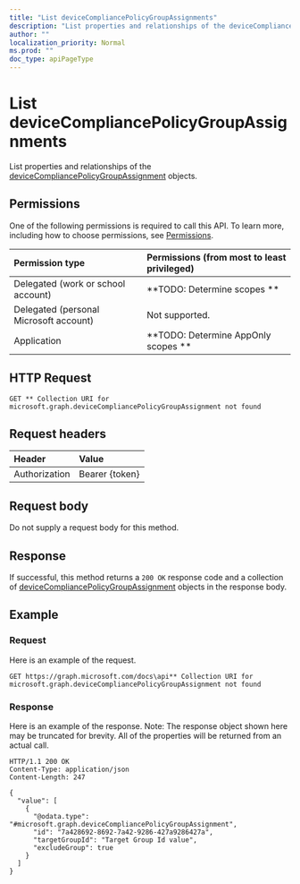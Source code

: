 ```yaml
---
title: "List deviceCompliancePolicyGroupAssignments"
description: "List properties and relationships of the deviceCompliancePolicyGroupAssignment objects."
author: ""
localization_priority: Normal
ms.prod: ""
doc_type: apiPageType
---
```


# List deviceCompliancePolicyGroupAssignments

List properties and relationships of the [deviceCompliancePolicyGroupAssignment](../resources/devicecompliancepolicygroupassignment.md) objects.

## Permissions
One of the following permissions is required to call this API. To learn more, including how to choose permissions, see [Permissions](/concepts/permissions-reference.md).

|Permission type|Permissions (from most to least privileged)|
|:---|:---|
|Delegated (work or school account)|**TODO: Determine scopes **|
|Delegated (personal Microsoft account)|Not supported.|
|Application|**TODO: Determine AppOnly scopes **|

## HTTP Request
<!-- {
  "blockType": "ignored"
}
-->
``` http
GET ** Collection URI for microsoft.graph.deviceCompliancePolicyGroupAssignment not found
```

## Request headers
|Header|Value|
|:---|:---|
|Authorization|Bearer {token}|

## Request body
Do not supply a request body for this method.

## Response
If successful, this method returns a `200 OK` response code and a collection of [deviceCompliancePolicyGroupAssignment](../resources/devicecompliancepolicygroupassignment.md) objects in the response body.

## Example

### Request
Here is an example of the request.
<!-- {
  "blockType": "request",
  "name": "get_devicecompliancepolicygroupassignment"
}
-->
``` http
GET https://graph.microsoft.com/docs\api** Collection URI for microsoft.graph.deviceCompliancePolicyGroupAssignment not found
```

### Response
Here is an example of the response. Note: The response object shown here may be truncated for brevity. All of the properties will be returned from an actual call.
<!-- {
  "blockType": "response",
  "truncated": true,
  "@odata.type": "collection(microsoft.graph.devicecompliancepolicygroupassignment)"
}
-->
``` http
HTTP/1.1 200 OK
Content-Type: application/json
Content-Length: 247

{
  "value": [
    {
      "@odata.type": "#microsoft.graph.deviceCompliancePolicyGroupAssignment",
      "id": "7a428692-8692-7a42-9286-427a9286427a",
      "targetGroupId": "Target Group Id value",
      "excludeGroup": true
    }
  ]
}
```

